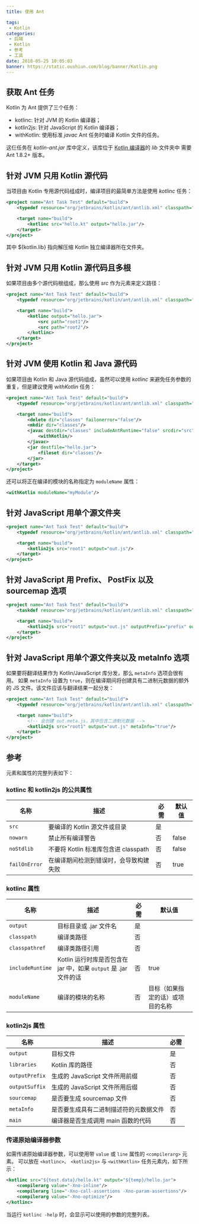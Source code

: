 ```yaml
---
title: 使用 Ant

tags:
 - Kotlin
categories:
 - 后端
 - Kotlin
 - 参考
 - 工具
date: 2018-05-25 10:05:03
banner: https://static.oushiun.com/blog/banner/Kotlin.png
---
```


## 获取 Ant 任务

Kotlin 为 Ant 提供了三个任务：

* kotlinc: 针对 JVM 的 Kotlin 编译器；
* kotlin2js: 针对 JavaScript 的 Kotlin 编译器；
* withKotlin: 使用标准 *javac* Ant 任务时编译 Kotlin 文件的任务。

这仨任务在 *kotlin-ant.jar* 库中定义，该库位于 [Kotlin 编译器](https://github.com/JetBrains/kotlin/releases/tag/v1.2.41)的 *lib* 文件夹中 需要 Ant 1.8.2+ 版本。

<!-- more -->

## 针对 JVM 只用 Kotlin 源代码

当项目由 Kotlin 专用源代码组成时，编译项目的最简单方法是使用 *kotlinc* 任务：

``` xml
<project name="Ant Task Test" default="build">
    <typedef resource="org/jetbrains/kotlin/ant/antlib.xml" classpath="${kotlin.lib}/kotlin-ant.jar"/>

    <target name="build">
        <kotlinc src="hello.kt" output="hello.jar"/>
    </target>
</project>
```

其中 ${kotlin.lib} 指向解压缩 Kotlin 独立编译器所在文件夹。

## 针对 JVM 只用 Kotlin 源代码且多根

如果项目由多个源代码根组成，那么使用 *src* 作为元素来定义路径：

``` xml
<project name="Ant Task Test" default="build">
    <typedef resource="org/jetbrains/kotlin/ant/antlib.xml" classpath="${kotlin.lib}/kotlin-ant.jar"/>

    <target name="build">
        <kotlinc output="hello.jar">
            <src path="root1"/>
            <src path="root2"/>
        </kotlinc>
    </target>
</project>
```

## 针对 JVM 使用 Kotlin 和 Java 源代码

如果项目由 Kotlin 和 Java 源代码组成，虽然可以使用 *kotlinc* 来避免任务参数的重复，但是<!--
-->建议使用 *withKotlin* 任务：

``` xml
<project name="Ant Task Test" default="build">
    <typedef resource="org/jetbrains/kotlin/ant/antlib.xml" classpath="${kotlin.lib}/kotlin-ant.jar"/>

    <target name="build">
        <delete dir="classes" failonerror="false"/>
        <mkdir dir="classes"/>
        <javac destdir="classes" includeAntRuntime="false" srcdir="src">
            <withKotlin/>
        </javac>
        <jar destfile="hello.jar">
            <fileset dir="classes"/>
        </jar>
    </target>
</project>
```

还可以将正在编译的模块的名称指定为 `moduleName` 属性：

``` xml
<withKotlin moduleName="myModule"/>
```


## 针对 JavaScript 用单个源文件夹

``` xml
<project name="Ant Task Test" default="build">
    <typedef resource="org/jetbrains/kotlin/ant/antlib.xml" classpath="${kotlin.lib}/kotlin-ant.jar"/>

    <target name="build">
        <kotlin2js src="root1" output="out.js"/>
    </target>
</project>
```

## 针对 JavaScript 用 Prefix、 PostFix 以及 sourcemap 选项

``` xml
<project name="Ant Task Test" default="build">
    <taskdef resource="org/jetbrains/kotlin/ant/antlib.xml" classpath="${kotlin.lib}/kotlin-ant.jar"/>

    <target name="build">
        <kotlin2js src="root1" output="out.js" outputPrefix="prefix" outputPostfix="postfix" sourcemap="true"/>
    </target>
</project>
```

## 针对 JavaScript 用单个源文件夹以及 metaInfo 选项

如果要将翻译结果作为 Kotlin/JavaScript 库分发，那么 `metaInfo` 选项会很有用。
如果 `metaInfo` 设置为 `true`，则在编译期间将创建具有<!--
-->二进制元数据的额外的 JS 文件。该文件应该与翻译<!--
-->结果一起分发：

``` xml
<project name="Ant Task Test" default="build">
    <typedef resource="org/jetbrains/kotlin/ant/antlib.xml" classpath="${kotlin.lib}/kotlin-ant.jar"/>

    <target name="build">
        <!-- 会创建 out.meta.js，其中包含二进制元数据 -->
        <kotlin2js src="root1" output="out.js" metaInfo="true"/>
    </target>
</project>
```

## 参考

元素和属性的完整列表如下：

### kotlinc 和 kotlin2js 的公共属性

| 名称          | 描述                                   | 必需 | 默认值 |
| ------------- | -------------------------------------- | ---- | ------ |
| `src`         | 要编译的 Kotlin 源文件或目录           | 是   |        |
| `nowarn`      | 禁止所有编译警告                       | 否   | false  |
| `noStdlib`    | 不要将 Kotlin 标准库包含进 classpath   | 否   | false  |
| `failOnError` | 在编译期间检测到错误时，会导致构建失败 | 否   | true   |

### kotlinc 属性

| 名称             | 描述                                                             | 必需 | 默认值                           |
| ---------------- | ---------------------------------------------------------------- | ---- | -------------------------------- |
| `output`         | 目标目录或 .jar 文件名                                           | 是   |                                  |
| `classpath`      | 编译类路径                                                       | 否   |                                  |
| `classpathref`   | 编译类路径引用                                                   | 否   |                                  |
| `includeRuntime` | Kotlin 运行时库是否包含在 jar 中，如果 `output` 是 .jar 文件的话 | 否   | true                             |
| `moduleName`     | 编译的模块的名称                                                 | 否   | 目标（如果指定的话）或项目的名称 |


### kotlin2js 属性

| 名称           | 描述                                   | 必需 |
| -------------- | -------------------------------------- | ---- |
| `output`       | 目标文件                               | 是   |
| `libraries`    | Kotlin 库的路径                        | 否   |
| `outputPrefix` | 生成的 JavaScript 文件所用前缀         | 否   |
| `outputSuffix` | 生成的 JavaScript 文件所用后缀         | 否   |
| `sourcemap`    | 是否要生成 sourcemap 文件              | 否   |
| `metaInfo`     | 是否要生成具有二进制描述符的元数据文件 | 否   |
| `main`         | 编译器是否生成调用 main 函数的代码     | 否   |

### 传递原始编译器参数

如需传递原始编译器参数，可以使用带 `value` 或 `line` 属性的 `<compilerarg>` 元素。
可以放在 `<kotlinc>`、 `<kotlin2js>` 与 `<withKotlin>` 任务元素内，如下所示：

``` xml
<kotlinc src="${test.data}/hello.kt" output="${temp}/hello.jar">
    <compilerarg value="-Xno-inline"/>
    <compilerarg line="-Xno-call-assertions -Xno-param-assertions"/>
    <compilerarg value="-Xno-optimize"/>
</kotlinc>
```

当运行 `kotlinc -help` 时，会显示可以使用的参数的完整列表。